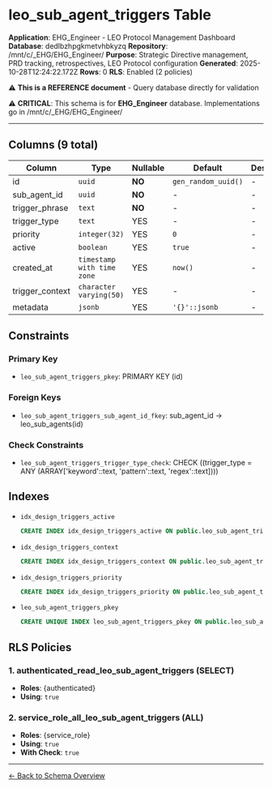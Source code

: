 # leo_sub_agent_triggers Table

**Application**: EHG_Engineer - LEO Protocol Management Dashboard
**Database**: dedlbzhpgkmetvhbkyzq
**Repository**: /mnt/c/_EHG/EHG_Engineer/
**Purpose**: Strategic Directive management, PRD tracking, retrospectives, LEO Protocol configuration
**Generated**: 2025-10-28T12:24:22.172Z
**Rows**: 0
**RLS**: Enabled (2 policies)

⚠️ **This is a REFERENCE document** - Query database directly for validation

⚠️ **CRITICAL**: This schema is for **EHG_Engineer** database. Implementations go in /mnt/c/_EHG/EHG_Engineer/

---

## Columns (9 total)

| Column | Type | Nullable | Default | Description |
|--------|------|----------|---------|-------------|
| id | `uuid` | **NO** | `gen_random_uuid()` | - |
| sub_agent_id | `uuid` | **NO** | - | - |
| trigger_phrase | `text` | **NO** | - | - |
| trigger_type | `text` | YES | - | - |
| priority | `integer(32)` | YES | `0` | - |
| active | `boolean` | YES | `true` | - |
| created_at | `timestamp with time zone` | YES | `now()` | - |
| trigger_context | `character varying(50)` | YES | - | - |
| metadata | `jsonb` | YES | `'{}'::jsonb` | - |

## Constraints

### Primary Key
- `leo_sub_agent_triggers_pkey`: PRIMARY KEY (id)

### Foreign Keys
- `leo_sub_agent_triggers_sub_agent_id_fkey`: sub_agent_id → leo_sub_agents(id)

### Check Constraints
- `leo_sub_agent_triggers_trigger_type_check`: CHECK ((trigger_type = ANY (ARRAY['keyword'::text, 'pattern'::text, 'regex'::text])))

## Indexes

- `idx_design_triggers_active`
  ```sql
  CREATE INDEX idx_design_triggers_active ON public.leo_sub_agent_triggers USING btree (sub_agent_id, active) WHERE (active = true)
  ```
- `idx_design_triggers_context`
  ```sql
  CREATE INDEX idx_design_triggers_context ON public.leo_sub_agent_triggers USING btree (sub_agent_id, trigger_context)
  ```
- `idx_design_triggers_priority`
  ```sql
  CREATE INDEX idx_design_triggers_priority ON public.leo_sub_agent_triggers USING btree (sub_agent_id, priority DESC)
  ```
- `leo_sub_agent_triggers_pkey`
  ```sql
  CREATE UNIQUE INDEX leo_sub_agent_triggers_pkey ON public.leo_sub_agent_triggers USING btree (id)
  ```

## RLS Policies

### 1. authenticated_read_leo_sub_agent_triggers (SELECT)

- **Roles**: {authenticated}
- **Using**: `true`

### 2. service_role_all_leo_sub_agent_triggers (ALL)

- **Roles**: {service_role}
- **Using**: `true`
- **With Check**: `true`

---

[← Back to Schema Overview](../database-schema-overview.md)
